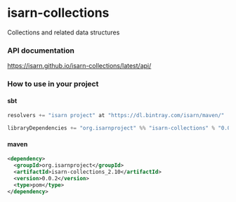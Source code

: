 # isarn-collections
Collections and related data structures

### API documentation
https://isarn.github.io/isarn-collections/latest/api/

### How to use in your project

#### sbt
``` scala
resolvers += "isarn project" at "https://dl.bintray.com/isarn/maven/"

libraryDependencies += "org.isarnproject" %% "isarn-collections" % "0.0.2"
```

#### maven
``` xml
<dependency> 
  <groupId>org.isarnproject</groupId>
  <artifactId>isarn-collections_2.10</artifactId> 
  <version>0.0.2</version>
  <type>pom</type> 
</dependency>
```
